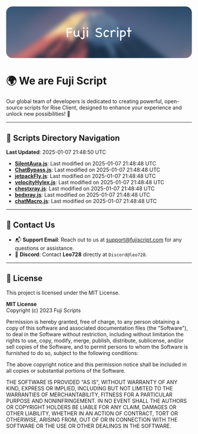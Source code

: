 ![Banner](.github/b.webp)

# 🌍 **We are Fuji Script**

Our global team of developers is dedicated to creating powerful, open-source scripts for Rise Client, designed to enhance your experience and unlock new possibilities! 🌟

---
<!-- SCRIPTS_NAVIGATION_START -->
## 📂 **Scripts Directory Navigation**

**Last Updated**: 2025-01-07 21:48:50 UTC

- **[SilentAura.js](scripts/SilentAura.js)**: Last modified on 2025-01-07 21:48:48 UTC
- **[ChatBypass.js](scripts/ChatBypass.js)**: Last modified on 2025-01-07 21:48:48 UTC
- **[jetpackFly.js](scripts/jetpackFly.js)**: Last modified on 2025-01-07 21:48:48 UTC
- **[velocityHylex.js](scripts/velocityHylex.js)**: Last modified on 2025-01-07 21:48:48 UTC
- **[chestxray.js](scripts/chestxray.js)**: Last modified on 2025-01-07 21:48:48 UTC
- **[bedxray.js](scripts/bedxray.js)**: Last modified on 2025-01-07 21:48:48 UTC
- **[chatMacro.js](scripts/chatMacro.js)**: Last modified on 2025-01-07 21:48:48 UTC

<!-- SCRIPTS_NAVIGATION_END -->

---

## 💬 **Contact Us**  
- 📬 **Support Email**: Reach out to us at [support@fujiscript.com](mailto:support@fujiscript.com) for any questions or assistance.  
- 💬 **Discord**: Contact **Leo728** directly at `Discord@leo728`.

---

## 📜 **License**

This project is licensed under the MIT License.  

**MIT License**  
Copyright (c) 2023 Fuji Scripts  

Permission is hereby granted, free of charge, to any person obtaining a copy of this software and associated documentation files (the "Software"), to deal in the Software without restriction, including without limitation the rights to use, copy, modify, merge, publish, distribute, sublicense, and/or sell copies of the Software, and to permit persons to whom the Software is furnished to do so, subject to the following conditions:  

The above copyright notice and this permission notice shall be included in all copies or substantial portions of the Software.  

THE SOFTWARE IS PROVIDED "AS IS", WITHOUT WARRANTY OF ANY KIND, EXPRESS OR IMPLIED, INCLUDING BUT NOT LIMITED TO THE WARRANTIES OF MERCHANTABILITY, FITNESS FOR A PARTICULAR PURPOSE AND NONINFRINGEMENT. IN NO EVENT SHALL THE AUTHORS OR COPYRIGHT HOLDERS BE LIABLE FOR ANY CLAIM, DAMAGES OR OTHER LIABILITY, WHETHER IN AN ACTION OF CONTRACT, TORT OR OTHERWISE, ARISING FROM, OUT OF OR IN CONNECTION WITH THE SOFTWARE OR THE USE OR OTHER DEALINGS IN THE SOFTWARE.  
